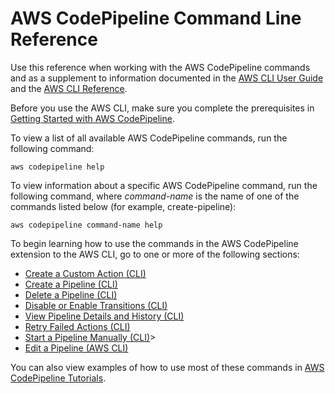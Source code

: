 # AWS CodePipeline Command Line Reference<a name="reference-command-line"></a>

Use this reference when working with the AWS CodePipeline commands and as a supplement to information documented in the [AWS CLI User Guide](http://docs.aws.amazon.com/cli/latest/userguide/) and the [AWS CLI Reference](http://docs.aws.amazon.com/cli/latest/reference/)\.

Before you use the AWS CLI, make sure you complete the prerequisites in [Getting Started with AWS CodePipeline](getting-started-codepipeline.md)\.

To view a list of all available AWS CodePipeline commands, run the following command:

```
aws codepipeline help
```

To view information about a specific AWS CodePipeline command, run the following command, where *command\-name* is the name of one of the commands listed below \(for example, create\-pipeline\):

```
aws codepipeline command-name help
```

To begin learning how to use the commands in the AWS CodePipeline extension to the AWS CLI, go to one or more of the following sections:
+ [Create a Custom Action \(CLI\)](actions-create-custom-action.md#actions-create-custom-action-cli)
+ [Create a Pipeline \(CLI\)](pipelines-create.md#pipelines-create-cli)
+ [Delete a Pipeline \(CLI\)](pipelines-delete.md#pipelines-delete-cli)
+ [Disable or Enable Transitions \(CLI\)](transitions.md#transitions-disable-enable-cli)
+ [View Pipeline Details and History \(CLI\)](pipelines-view.md#pipelines-view-cli)
+ [Retry Failed Actions \(CLI\)](actions-retry.md#actions-retry-cli)
+ [Start a Pipeline Manually \(CLI\)](pipelines-rerun-manually.md#pipelines-rerun-manually-cli)>
+ [Edit a Pipeline \(AWS CLI\)](pipelines-edit.md#pipelines-edit-cli)

You can also view examples of how to use most of these commands in [AWS CodePipeline Tutorials](tutorials.md)\.